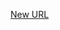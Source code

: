 



[New URL](../file-___home_harshil_Desktop_open-source_palisadoes_talawa_lib_constants_timeout/)



